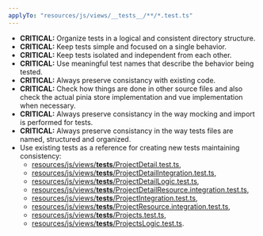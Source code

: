 ```yaml
---
applyTo: "resources/js/views/__tests__/**/*.test.ts"
---
```

- **CRITICAL:** Organize tests in a logical and consistent directory structure.
- **CRITICAL:** Keep tests simple and focused on a single behavior.
- **CRITICAL:** Keep tests isolated and independent from each other.
- **CRITICAL:** Use meaningful test names that describe the behavior being tested.
- **CRITICAL:** Always preserve consistancy with existing code. 
- **CRITICAL:** Check how things are done in other source files and also check the actual pinia store implementation and vue implementation when necessary. 
- **CRITICAL:** Always preserve consistancy in the way mocking and import is performed for tests.
- **CRITICAL:** Always preserve consistancy in the way tests files are named, structured and organized.
- Use existing tests as a reference for creating new tests maintaining consistency: 
    - [resources/js/views/__tests__/ProjectDetail.test.ts](/resources/js/views/__tests__/ProjectDetail.test.ts), 
    - [resources/js/views/__tests__/ProjectDetailIntegration.test.ts](resources/js/views/__tests__/ProjectDetailIntegration.test.ts), 
    - [resources/js/views/__tests__/ProjectDetailLogic.test.ts](resources/js/views/__tests__/ProjectDetailLogic.test.ts), 
    - [resources/js/views/__tests__/ProjectDetailResource.integration.test.ts](resources/js/views/__tests__/ProjectDetailResource.integration.test.ts), 
    - [resources/js/views/__tests__/ProjectIntegration.test.ts](resources/js/views/__tests__/ProjectIntegration.test.ts), 
    - [resources/js/views/__tests__/ProjectResource.integration.test.ts](resources/js/views/__tests__/ProjectResource.integration.test.ts), 
    - [resources/js/views/__tests__/Projects.test.ts](resources/js/views/__tests__/Projects.test.ts), 
    - [resources/js/views/__tests__/ProjectsLogic.test.ts](resources/js/views/__tests__/ProjectsLogic.test.ts).